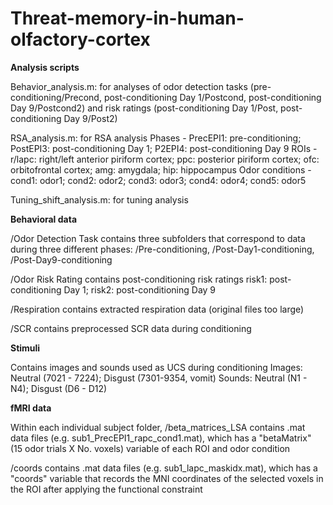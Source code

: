 # Threat-memory-in-human-olfactory-cortex

**Analysis scripts**

  Behavior_analysis.m: for analyses of odor detection tasks (pre-conditioning/Precond, post-conditioning Day 1/Postcond, post-conditioning Day 9/Postcond2) and risk ratings (post-conditioning Day 1/Post, post-conditioning Day 9/Post2)
  
  RSA_analysis.m: for RSA analysis
    Phases - PrecEPI1: pre-conditioning;  PostEPI3: post-conditioning Day 1; P2EPI4: post-conditioning Day 9
    ROIs - r/lapc: right/left anterior piriform cortex; ppc: posterior piriform cortex; ofc: orbitofrontal cortex; amg: amygdala; hip: hippocampus
    Odor conditions - cond1: odor1; cond2: odor2; cond3: odor3; cond4: odor4; cond5: odor5
  
  Tuning_shift_analysis.m: for tuning analysis
  
  
**Behavioral data**

  /Odor Detection Task contains three subfolders that correspond to data during three different phases: /Pre-conditioning, /Post-Day1-conditioning, /Post-Day9-conditioning
  
  /Odor Risk Rating contains post-conditioning risk ratings
  risk1: post-conditioning Day 1; risk2: post-conditioning Day 9
  
  /Respiration contains extracted respiration data (original files too large)
  
  /SCR contains preprocessed SCR data during conditioning


**Stimuli**

  Contains images and sounds used as UCS during conditioning
  Images: Neutral (7021 - 7224); Disgust (7301-9354, vomit)
  Sounds: Neutral (N1 - N4); Disgust (D6 - D12)
  

**fMRI data**

Within each individual subject folder, 
  /beta_matrices_LSA contains .mat data files (e.g. sub1_PrecEPI1_rapc_cond1.mat), which has a "betaMatrix" (15 odor trials X No. voxels) variable of each ROI and odor condition
  
  /coords contains .mat data files (e.g. sub1_lapc_maskidx.mat), which has a "coords" variable that records the MNI coordinates of the selected voxels in the ROI after applying the functional constraint


